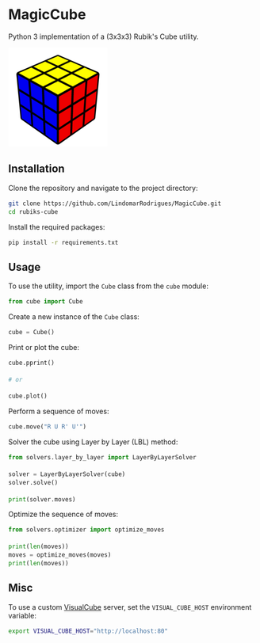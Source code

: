 # MagicCube

Python 3 implementation of a (3x3x3) Rubik's Cube utility.

![3x3x3 Rubik's Cube](cube.png)

## Installation

Clone the repository and navigate to the project directory:

```bash
git clone https://github.com/LindomarRodrigues/MagicCube.git
cd rubiks-cube
```

Install the required packages:

```bash
pip install -r requirements.txt
```

## Usage

To use the utility, import the `Cube` class from the `cube` module:

```python
from cube import Cube
```

Create a new instance of the `Cube` class:

```python
cube = Cube()
```

Print or plot the cube:

```python
cube.pprint()

# or

cube.plot()
```

Perform a sequence of moves:

```python
cube.move("R U R' U'")
```

Solver the cube using Layer by Layer (LBL) method:

```python
from solvers.layer_by_layer import LayerByLayerSolver

solver = LayerByLayerSolver(cube)
solver.solve()

print(solver.moves)
```

Optimize the sequence of moves:

```python
from solvers.optimizer import optimize_moves

print(len(moves))
moves = optimize_moves(moves)
print(len(moves))
```

## Misc

To use a custom [VisualCube](https://github.com/Cride5/visualcube) server, set the `VISUAL_CUBE_HOST` environment variable:

```bash
export VISUAL_CUBE_HOST="http://localhost:80"
```







